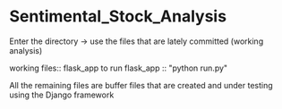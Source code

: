 ﻿# Sentimental_Stock_Analysis
Enter the directory ->
use the files that are lately committed (working analysis) 

working files:: flask_app
to run flask_app :: "python run.py"

 All the remaining files are buffer files that are created and under testing using the Django framework
